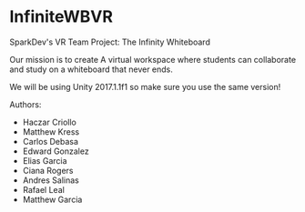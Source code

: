 # InfiniteWBVR
SparkDev's VR Team Project: The Infinity Whiteboard

Our mission is to create A virtual workspace where students can collaborate and study on a whiteboard that never ends.

We will be using Unity 2017.1.1f1 so make sure you use the same version!

Authors:
- Haczar Criollo
- Matthew Kress
- Carlos Debasa
- Edward Gonzalez
- Elias Garcia
- Ciana Rogers
- Andres Salinas
- Rafael Leal
- Matthew Garcia
